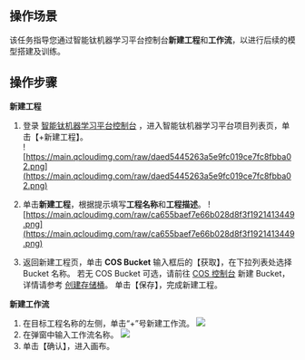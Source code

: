 ## 操作场景
该任务指导您通过智能钛机器学习平台控制台**新建工程**和**工作流**，以进行后续的模型搭建及训练。

## 操作步骤
**新建工程**
1. 登录 [智能钛机器学习平台控制台](https://tio.cloud.tencent.com) ，进入智能钛机器学习平台项目列表页，单击【+新建工程】。  
 ![https://main.qcloudimg.com/raw/daed5445263a5e9fc019ce7fc8fbba02.png](https://main.qcloudimg.com/raw/daed5445263a5e9fc019ce7fc8fbba02.png)
2. 单击**新建工程**，根据提示填写**工程名称**和**工程描述**。 
![https://main.qcloudimg.com/raw/ca655baef7e66b028d8f3f1921413449.png](https://main.qcloudimg.com/raw/ca655baef7e66b028d8f3f1921413449.png)

3. 返回新建工程页，单击 **COS Bucket** 输入框后的【获取】，在下拉列表处选择 Bucket 名称。
若无 COS Bucket 可选，请前往 [COS 控制台](https://console.cloud.tencent.com/cos) 新建 Bucket，详情请参考 [创建存储桶](https://cloud.tencent.com/document/product/436/13309)。
单击【保存】，完成新建工程。	

**新建工作流**
1. 在目标工程名称的左侧，单击“+”号新建工作流。
![](https://main.qcloudimg.com/raw/320c8d8ab1b43f034738398fa0634d7d.png)
2. 在弹窗中输入工作流名称。
![](https://main.qcloudimg.com/raw/b51fc76c820f4d52193958c91e93c1a9.png)
3. 单击【确认】，进入画布。
